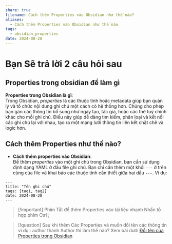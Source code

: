 ```yaml
---
share: true
filename: Cách thêm Properties vào Obsidian như thế nào?
aliases:
  - Cách thêm Properties vào Obsidian như thế nào
tags:
  - obsidian_properties
date: 2024-08-28
---
```


# Bạn Sẽ trả lời 2 câu hỏi sau
## Properties trong obsidian để làm gì
**Properties trong Obsidian là gì**:  
    Trong Obsidian, _properties_ là các thuộc tính hoặc metadata giúp bạn quản lý và tổ chức nội dung ghi chú một cách có hệ thống hơn. Chúng cho phép bạn gán các thông tin bổ sung như ngày tạo, tác giả, hoặc các thẻ tuỳ chỉnh khác cho mỗi ghi chú. Điều này giúp dễ dàng tìm kiếm, phân loại và kết nối các ghi chú lại với nhau, tạo ra một mạng lưới thông tin liên kết chặt chẽ và logic hơn.


## Cách thêm Properties như thế nào?

- **Cách thêm properties vào Obsidian**:  
    Để thêm _properties_ vào một ghi chú trong Obsidian, bạn cần sử dụng định dạng YAML ở đầu file ghi chú. Bạn chỉ cần thêm một khối `---` ở trên cùng của file và khai báo các thuộc tính cần thiết giữa hai dấu `---`. Ví dụ:
```
---
title: "Tên ghi chú"
tags: [tag1, tag2]
date: 2024-08-28
---

```
> [!important] Phím Tắt để thêm Properties vào tài liệu nhanh 
> Nhấn tổ hợp phím Ctrl ; 

> [!question] Sau khi thêm Các Properties và muốn đổi tên các thông tin ví dụ : author thành Author thì làm thế nào? Xem bài dưới
> [Đổi tên của Properties trong Obsidian](./%C4%90%E1%BB%95i%20t%C3%AAn%20c%E1%BB%A7a%20Properties%20trong%20Obsidian.md)